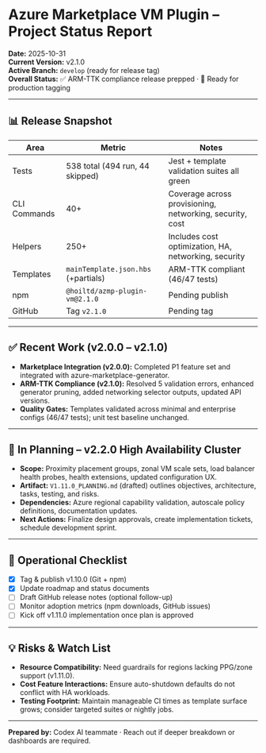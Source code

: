 # Azure Marketplace VM Plugin – Project Status Report

**Date:** 2025-10-31  
**Current Version:** v2.1.0  
**Active Branch:** `develop` (ready for release tag)  
**Overall Status:** ✅ ARM-TTK compliance release prepped · 🚀 Ready for production tagging

---

## 📊 Release Snapshot

| Area | Metric | Notes |
|------|--------|-------|
| Tests | 538 total (494 run, 44 skipped) | Jest + template validation suites all green |
| CLI Commands | 40+ | Coverage across provisioning, networking, security, cost |
| Helpers | 250+ | Includes cost optimization, HA, networking, security |
| Templates | `mainTemplate.json.hbs` (+partials) | ARM-TTK compliant (46/47 tests) |
| npm | `@hoiltd/azmp-plugin-vm@2.1.0` | Pending publish |
| GitHub | Tag `v2.1.0` | Pending tag |

---

## ✅ Recent Work (v2.0.0 – v2.1.0)

- **Marketplace Integration (v2.0.0):** Completed P1 feature set and integrated with azure-marketplace-generator.
- **ARM-TTK Compliance (v2.1.0):** Resolved 5 validation errors, enhanced generator pruning, added networking selector outputs, updated API versions.
- **Quality Gates:** Templates validated across minimal and enterprise configs (46/47 tests); unit test baseline unchanged.

---

## 🚧 In Planning – v2.2.0 High Availability Cluster

- **Scope:** Proximity placement groups, zonal VM scale sets, load balancer health probes, health extensions, updated configuration UX.
- **Artifact:** `V1.11.0_PLANNING.md` (drafted) outlines objectives, architecture, tasks, testing, and risks.
- **Dependencies:** Azure regional capability validation, autoscale policy definitions, documentation updates.
- **Next Actions:** Finalize design approvals, create implementation tickets, schedule development sprint.

---

## 📌 Operational Checklist

- [x] Tag & publish v1.10.0 (Git + npm)
- [x] Update roadmap and status documents
- [ ] Draft GitHub release notes (optional follow-up)
- [ ] Monitor adoption metrics (npm downloads, GitHub issues)
- [ ] Kick off v1.11.0 implementation once plan is approved

---

## 💡 Risks & Watch List

- **Resource Compatibility:** Need guardrails for regions lacking PPG/zone support (v1.11.0).
- **Cost Feature Interactions:** Ensure auto-shutdown defaults do not conflict with HA workloads.
- **Testing Footprint:** Maintain manageable CI times as template surface grows; consider targeted suites or nightly jobs.

---

**Prepared by:** Codex AI teammate · Reach out if deeper breakdown or dashboards are required.
